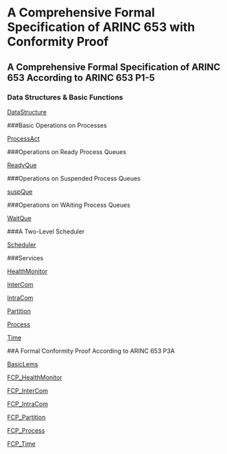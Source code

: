 
# A Comprehensive Formal Specification of ARINC 653 with Conformity Proof

## A Comprehensive Formal Specification of ARINC 653 According to ARINC 653 P1-5

### Data Structures & Basic Functions

[DataStructure](https://zf-zhangfeng.github.io/ARINC653P1-5Conformity/DataStructure)

###Basic Operations on Processes

[ProcessAct](https://zf-zhangfeng.github.io/ARINC653P1-5Conformity/Base_Ops/Design_BsOps/ProcessAct_D)

###Operations on Ready Process Queues

[ReadyQue](https://zf-zhangfeng.github.io/ARINC653P1-5Conformity/Base_Ops/Design_BsOps/ReadyQue_D)

###Operations on Suspended Process Queues

[suspQue](https://zf-zhangfeng.github.io/ARINC653P1-5Conformity/Base_Ops/Design_BsOps/suspQue_D)

###Operations on WAiting Process Queues

[WaitQue](https://zf-zhangfeng.github.io/ARINC653P1-5Conformity/Base_Ops/Design_BsOps/WaitQue_D)

###A Two-Level Scheduler

[Scheduler](https://zf-zhangfeng.github.io/ARINC653P1-5Conformity/Scheduler/Design_Sched/Scheduler_D)

###Services

[HealthMonitor](https://zf-zhangfeng.github.io/ARINC653P1-5Conformity/Services_R/HealthMonitor)

[InterCom](https://zf-zhangfeng.github.io/ARINC653P1-5Conformity/Services_R/InterCom)

[IntraCom](https://zf-zhangfeng.github.io/ARINC653P1-5Conformity/Services_R/IntraCom)

[Partition](https://zf-zhangfeng.github.io/ARINC653P1-5Conformity/Services_R/Partition)

[Process](https://zf-zhangfeng.github.io/ARINC653P1-5Conformity/Services_R/Process)

[Time](https://zf-zhangfeng.github.io/ARINC653P1-5Conformity/Services_R/Time)


##A Formal Conformity Proof According to ARINC 653 P3A

[BasicLems](https://zf-zhangfeng.github.io/ARINC653P1-5Conformity/Services_FT/BasicLems)

[FCP_HealthMonitor](https://zf-zhangfeng.github.io/ARINC653P1-5Conformity/Services_FT/HealthMonitor_FT)

[FCP_InterCom](https://zf-zhangfeng.github.io/ARINC653P1-5Conformity/Services_FT/InterCom_FT)

[FCP_IntraCom](https://zf-zhangfeng.github.io/ARINC653P1-5Conformity/Services_FT/IntraCom_FT)

[FCP_Partition](https://zf-zhangfeng.github.io/ARINC653P1-5Conformity/Services_FT/Partition_FT)

[FCP_Process](https://zf-zhangfeng.github.io/ARINC653P1-5Conformity/Services_FT/Process_FT)

[FCP_Time](https://zf-zhangfeng.github.io/ARINC653P1-5Conformity/Services_FT/Time_FT)
